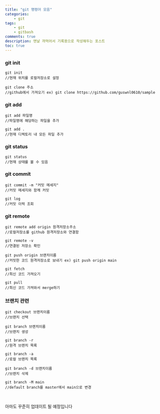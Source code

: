 ```yaml
---
title: "git 명령어 모음"
categories:
    - git
tags:
    - git
    - gitbash
comments: true
description: 맨날 까먹어서 기록용으로 작성해두는 포스트
toc: true
---
```






### git init

```
git init
//현재 위치를 로컬저장소로 설정

git clone 주소
//github에서 가져오기 ex) git clone https://github.com/guswnl0610/sample
```

  

### git add

```
git add 파일명
//파일명에 해당하는 파일을 추가

git add .
//현재 디렉토리 내 모든 파일 추가
```

  

### git status

```
git status
//현재 상태를 볼 수 있음
```

  

### git commit

```
git commit -m "커밋 메세지"
//커밋 메세지와 함께 커밋

git log
//커밋 이력 조회
```

  

### git remote

```
git remote add origin 원격저장소주소
//로컬저장소를 github 원격저장소와 연결함

git remote -v
//연결된 저장소 확인
```

  

```
git push origin 브랜치이름
//커밋한 코드 원격저장소로 보내기 ex) git push origin main

git fetch
//최신 코드 가져오기

git pull
//최신 코드 가져와서 merge하기
```

  

### 브랜치 관련

```
git checkout 브랜치이름
//브랜치 선택

git branch 브랜치이름
//브랜치 생성

git branch -r
//원격 브랜치 목록

git branch -a
//로컬 브랜치 목록

git branch -d 브랜치이름
//브랜치 삭제

git branch -M main
//default branch를 master에서 main으로 변경
```



​    

아마도 꾸준히 업데이트 될 예정입니다